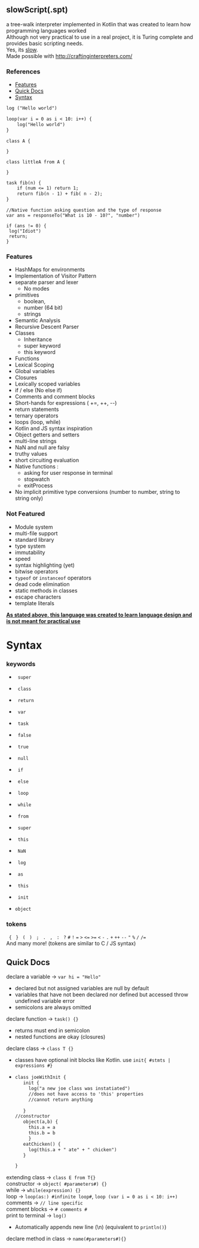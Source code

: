 ## slowScript(.spt)

a tree-walk interpreter implemented in Kotlin that was created to learn how programming languages worked </br>
Although not very practical to use in a real project, it is Turing complete and provides basic scripting needs. </br>
Yes, its <ins>slow</ins>. </br>
Made possible with http://craftinginterpreters.com/
### References

- [Features](#Features)
- [Quick Docs](#Quick-Docs)
- [Syntax](#Syntax)


```txt
log ("Hello world")
```
```txt
loop(var i = 0 as i < 10: i++) {
    log("Hello world")   
}
```
```text
class A {

}

class littleA from A {

}
```
```txt
task fib(n) {
    if (num <= 1) return 1;
    return fib(n - 1) + fib( n - 2); 
}
```
```text
//Native function asking question and the type of response
var ans = responseTo("What is 10 - 10?", "number")

if (ans != 0) {
 log("Idiot")
 return;
}
```

### Features
- HashMaps for environments
- Implementation of Visitor Pattern
- separate parser and lexer
  - No modes   
- primitives 
   - boolean, 
   - number (64 bit)
   - strings
- Semantic Analysis  
- Recursive Descent Parser
- Classes
  - Inheritance
  - super keyword
  - this keyword  
- Functions
- Lexical Scoping  
- Global variables  
- Closures
- Lexically scoped variables
- if / else (No else if)
- Comments and comment blocks
- Short-hands for expressions ( +=, ++, --)
- return statements
- ternary operators  
- loops (loop, while)
- Kotlin and JS syntax inspiration
- Object getters and setters
- multi-line strings
- NaN and null are falsy
- truthy values  
- short circuiting evaluation  
- Native functions :
    - asking for user response in terminal
    - stopwatch
    - exitProcess
- No implicit primitive type conversions (number to number, string to string only)  
### Not Featured 
- Module system
- multi-file support  
- standard library
- type system
- immutability
- speed
- syntax highlighting (yet) 
- bitwise operators
- `typeof` or `instanceof` operators</br>
- dead code elimination
- static methods in classes
- escape characters
- template literals

<b><ins>As stated above, this language was created to learn language design and is not meant for practical use </b><ins>

# Syntax

### keywords 
 -  ``
super``

 -  ``
class``

 -  ``
return``

 -  ``
var``
 
 -  ``
task``
 
 -  ``
false``

 -  ``
true``
 
 -  ``
null``
 
 -  ``
if``
 
 -  ``
else``
 
 -  ``
loop``
 
 -  ``
while``

 -  ``
from``
 
 -  ``
super``

 -  ``
this``
 
 -  ``
NaN``
 
 -  ``
log``
 
 -  ``
as``
 
 -  ``
this``
 
 -  ``
init``
 - ``
 object  ``   
    
### tokens
`
{`
`
}`
`
(`
`
)`
`
;`
`
.`
`
,`
`
:`
`
?`
`#`
`!`
`=`
`>` `<=` `>=` `<` `-` `.` `+` `++` `--` `"` `%` `/` `/=` </br>
And many more! (tokens are similar to C / JS syntax)
 
## Quick Docs

declare a variable -> ` var hi = "Hello" ` </br>
 - declared but not assigned variables are null by default </br>
 - variables that have not been declared nor defined but accessed throw undefined variable error </br>
 - semicolons are always omitted </br> 

declare function -> `task() {}` </br>
 - returns must end in semicolon </br>
 - nested functions are okay (closures) </br>

declare class -> `class T {}` </br>
  - classes have optional init blocks like Kotlin. use `init{ #stmts | expressions #}` </br>
  -  ```txt
     class joeWithInit {
        init {
          log("a new joe class was instatiated")
          //does not have access to 'this' properties
          //cannot return anything
          
        }
     //constructor
        object(a,b) {
          this.a = a
          this.b = b
          }
        eatChicken() {
          log(this.a + " ate" + " chicken") 
        }
     
     }
     
     ```

extending class -> `class E from T{}` </br>
constructor -> `object( #parameters#) {}` </br>
while -> `while(expression) {}` </br>
loop -> `loop(as:) #infinite loop#`, `loop (var i = 0 as i < 10: i++)  ` </br>
comments -> `// line specific` </br>
comment blocks -> `# comments #` </br>
print to terminal -> `log()`
 - Automatically appends new line (\n) (equivalent to `println()`) </br>
 
declare method in class -> `name(#parameters#){}`







